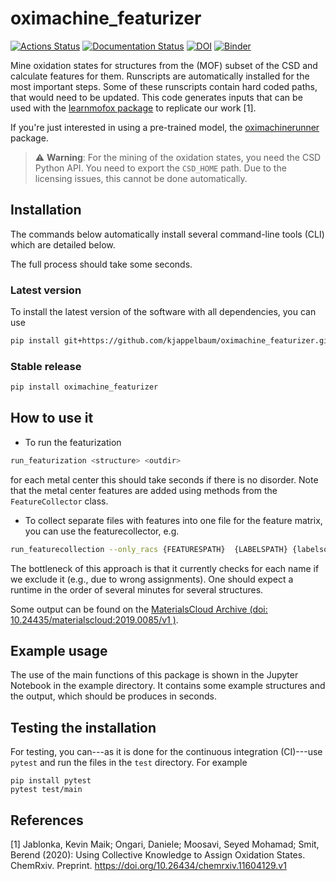 # oximachine_featurizer

[![Actions Status](https://github.com/kjappelbaum/mof_oxidation_states/workflows/Python%20package/badge.svg)](https://github.com/kjappelbaum/mof_oxidation_states/actions)
[![Documentation Status](https://readthedocs.org/projects/oximachine-featurizer/badge/?version=latest)](https://oximachine-featurizer.readthedocs.io/en/latest/?badge=latest)
[![DOI](https://zenodo.org/badge/DOI/10.5281/zenodo.3567274.svg)](https://doi.org/10.5281/zenodo.3567274)
[![Binder](https://mybinder.org/badge_logo.svg)](https://mybinder.org/v2/gh/kjappelbaum/oximachine_featurizer/master?filepath=examples%2Fexample.ipynb)

Mine oxidation states for structures from the (MOF) subset of the CSD and calculate features for them. Runscripts are automatically installed for the most important steps. Some of these runscripts contain hard coded paths, that would need to be updated.
This code generates inputs that can be used with the [learnmofox package](https://github.com/kjappelbaum/learn_mof_ox_state.git) to replicate our work [1].

If you're just interested in using a pre-trained model, the [oximachinerunner](https://github.com/kjappelbaum/oximachinerunner) package.

> ⚠️ **Warning**: For the mining of the oxidation states, you need the CSD Python API.
> You need to export the `CSD_HOME` path. Due to the licensing issues, this cannot be done automatically.

## Installation

The commands below automatically install several command-line tools (CLI) which are detailed below.

The full process should take some seconds.

### Latest version

To install the latest version of the software with all dependencies, you can use

```bash
pip install git+https://github.com/kjappelbaum/oximachine_featurizer.git
```

### Stable release

```bash
pip install oximachine_featurizer
```

## How to use it

- To run the featurization

```bash
run_featurization <structure> <outdir>
```

for each metal center this should take seconds if there is no disorder.
Note that the metal center features are added using methods from the `FeatureCollector` class.

- To collect separate files with features into one file for the feature matrix, you can use the featurecollector, e.g.

```bash
run_featurecollection --only_racs {FEATURESPATH}  {LABELSPATH} {labelsoutpath} {featureoutspath} {helperoutpath} 0.2 {holdoutpath} 60000 {RACSDATAPATH} column row crystal_nn_no_steinhardt
```

The bottleneck of this approach is that it currently checks for each name if we exclude it (e.g., due to wrong assignments). One should expect a runtime in the order of several minutes for several structures.

Some output can be found on the [MaterialsCloud Archive (doi: 10.24435/materialscloud:2019.0085/v1 )](https://doi.org/10.24435/materialscloud:2019.0085/v1).

## Example usage

The use of the main functions of this package is shown in the Jupyter Notebook in the example directory.
It contains some example structures and the output, which should be produces in seconds.

## Testing the installation

For testing, you can---as it is done for the continuous integration (CI)---use `pytest` and run the files in the `test` directory. For example

```(bash)
pip install pytest
pytest test/main
```


## References

[1] Jablonka, Kevin Maik; Ongari, Daniele; Moosavi, Seyed Mohamad; Smit, Berend (2020): Using Collective Knowledge to Assign Oxidation States. ChemRxiv. Preprint. https://doi.org/10.26434/chemrxiv.11604129.v1
